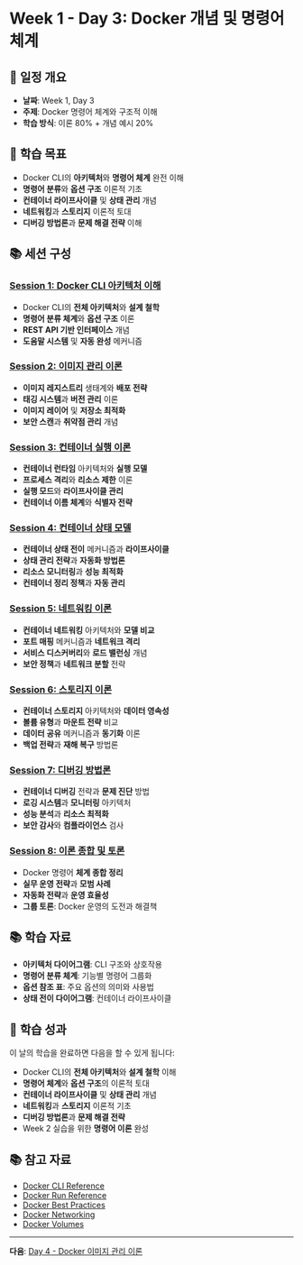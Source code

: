 # Week 1 - Day 3: Docker 개념 및 명령어 체계

## 📅 일정 개요
- **날짜**: Week 1, Day 3
- **주제**: Docker 명령어 체계와 구조적 이해
- **학습 방식**: 이론 80% + 개념 예시 20%

## 🎯 학습 목표
- Docker CLI의 **아키텍처**와 **명령어 체계** 완전 이해
- **명령어 분류**와 **옵션 구조** 이론적 기초
- **컨테이너 라이프사이클** 및 **상태 관리** 개념
- **네트워킹**과 **스토리지** 이론적 토대
- **디버깅 방법론**과 **문제 해결 전략** 이해

## 📚 세션 구성

### [Session 1: Docker CLI 아키텍처 이해](./session_01.md)
- Docker CLI의 **전체 아키텍처**와 **설계 철학**
- **명령어 분류 체계**와 **옵션 구조** 이론
- **REST API 기반 인터페이스** 개념
- **도움말 시스템** 및 **자동 완성** 메커니즘

### [Session 2: 이미지 관리 이론](./session_02.md)
- **이미지 레지스트리** 생태계와 **배포 전략**
- **태깅 시스템**과 **버전 관리** 이론
- **이미지 레이어** 및 **저장소 최적화**
- **보안 스캔**과 **취약점 관리** 개념

### [Session 3: 컨테이너 실행 이론](./session_03.md)
- **컨테이너 런타임** 아키텍처와 **실행 모델**
- **프로세스 격리**와 **리소스 제한** 이론
- **실행 모드**와 **라이프사이클 관리**
- **컨테이너 이름 체계**와 **식별자 전략**

### [Session 4: 컨테이너 상태 모델](./session_04.md)
- **컨테이너 상태 전이** 메커니즘과 **라이프사이클**
- **상태 관리 전략**과 **자동화 방법론**
- **리소스 모니터링**과 **성능 최적화**
- **컨테이너 정리 정책**과 **자동 관리**

### [Session 5: 네트워킹 이론](./session_05.md)
- **컨테이너 네트워킹** 아키텍처와 **모델 비교**
- **포트 매핑** 메커니즘과 **네트워크 격리**
- **서비스 디스커버리**와 **로드 밸런싱** 개념
- **보안 정책**과 **네트워크 분할** 전략

### [Session 6: 스토리지 이론](./session_06.md)
- **컨테이너 스토리지** 아키텍처와 **데이터 영속성**
- **볼륨 유형**과 **마운트 전략** 비교
- **데이터 공유** 메커니즘과 **동기화** 이론
- **백업 전략**과 **재해 복구** 방법론

### [Session 7: 디버깅 방법론](./session_07.md)
- **컨테이너 디버깅** 전략과 **문제 진단** 방법
- **로깅 시스템**과 **모니터링** 아키텍처
- **성능 분석**과 **리소스 최적화**
- **보안 감사**와 **컴플라이언스** 검사

### [Session 8: 이론 종합 및 토론](./session_08.md)
- Docker 명령어 **체계 종합 정리**
- **실무 운영 전략**과 **모범 사례**
- **자동화 전략**과 **운영 효율성**
- **그룹 토론**: Docker 운영의 도전과 해결책

## 📚 학습 자료
- **아키텍처 다이어그램**: CLI 구조와 상호작용
- **명령어 분류 체계**: 기능별 명령어 그룹화
- **옵션 참조 표**: 주요 옵션의 의미와 사용법
- **상태 전이 다이어그램**: 컨테이너 라이프사이클

## 🎯 학습 성과
이 날의 학습을 완료하면 다음을 할 수 있게 됩니다:
- Docker CLI의 **전체 아키텍처**와 **설계 철학** 이해
- **명령어 체계**와 **옵션 구조**의 이론적 토대
- **컨테이너 라이프사이클** 및 **상태 관리** 개념
- **네트워킹**과 **스토리지** 이론적 기초
- **디버깅 방법론**과 **문제 해결 전략**
- Week 2 실습을 위한 **명령어 이론** 완성

## 📚 참고 자료
- [Docker CLI Reference](https://docs.docker.com/engine/reference/commandline/cli/)
- [Docker Run Reference](https://docs.docker.com/engine/reference/run/)
- [Docker Best Practices](https://docs.docker.com/develop/dev-best-practices/)
- [Docker Networking](https://docs.docker.com/network/)
- [Docker Volumes](https://docs.docker.com/storage/volumes/)

---
**다음**: [Day 4 - Docker 이미지 관리 이론](../day_04/README.md)